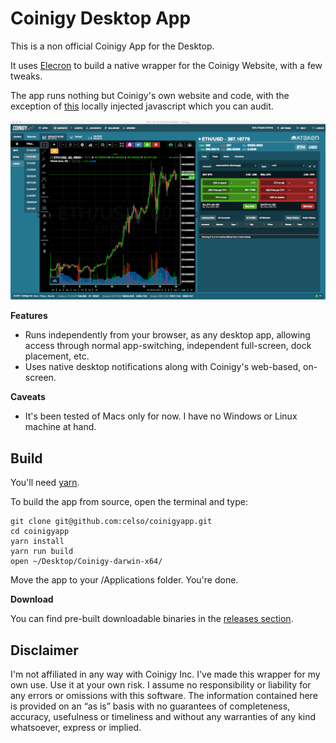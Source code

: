 # Coinigy Desktop App

This is a non official Coinigy App for the Desktop.

It uses [Elecron][2] to build a native wrapper for the Coinigy Website, with a few tweaks.

The app runs nothing but Coinigy's own website and code, with the exception of [this][3] locally injected javascript which you can audit.

![Coinigy](https://raw.githubusercontent.com/celso/coinigyapp/master/assets/screenshot.png)

**Features**

 * Runs independently from your browser, as any desktop app, allowing access through normal app-switching, independent full-screen, dock placement, etc.
 * Uses native desktop notifications along with Coinigy's web-based, on-screen.

**Caveats**

 * It's been tested of Macs only for now. I have no Windows or Linux machine at hand.

## Build

You'll need [yarn][5].

To build the app from source, open the terminal and type:

```
git clone git@github.com:celso/coinigyapp.git
cd coinigyapp
yarn install
yarn run build
open ~/Desktop/Coinigy-darwin-x64/
```

Move the app to your /Applications folder. You're done.

**Download**

You can find pre-built downloadable binaries in the [releases section][4].

## Disclaimer

I'm not affiliated in any way with Coinigy Inc. I've made this wrapper for my own use. Use it at your own risk. I assume no responsibility or liability for any errors or omissions with this software. The information contained here is provided on an “as is” basis with no guarantees of completeness, accuracy, usefulness or timeliness and without any warranties of any kind whatsoever, express or implied.

[2]: https://electron.atom.io/
[3]: https://github.com/celso/coinigyapp/blob/master/app/preload.js
[4]: https://github.com/celso/coinigyapp/releases
[5]: https://yarnpkg.com/

